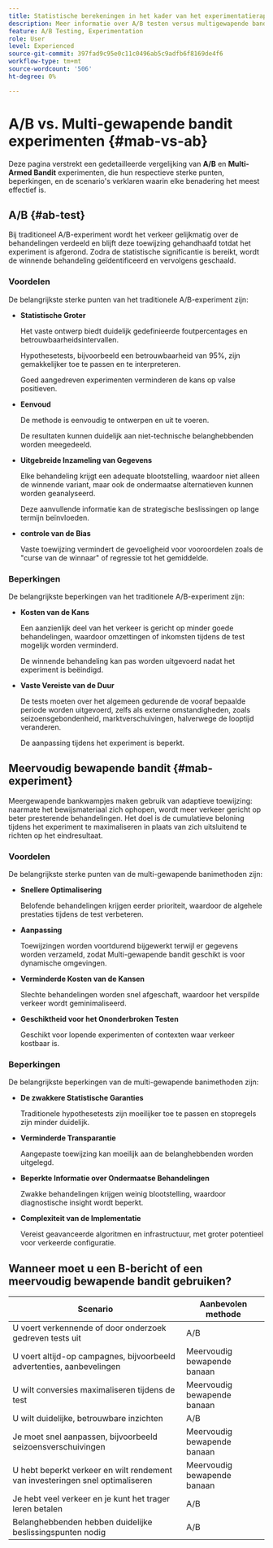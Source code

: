 ```yaml
---
title: Statistische berekeningen in het kader van het experimentatierapport
description: Meer informatie over A/B testen versus multigewapende bandit
feature: A/B Testing, Experimentation
role: User
level: Experienced
source-git-commit: 397fad9c95e0c11c0496ab5c9adfb6f8169de4f6
workflow-type: tm+mt
source-wordcount: '506'
ht-degree: 0%

---
```


# A/B vs. Multi-gewapende bandit experimenten {#mab-vs-ab}

<!--
>[!CONTEXTUALHELP]
>id="ajo_ab_test_mab"
>title="Experiment type"
>abstract="Experiment type determines how traffic is allocated between treatments during your test. Choose the method that best aligns with your goals:</br>
>
>* **A/B Experiment**: Splits traffic as you define between treatments and measures performance until results are statistically significant. Best for learning which treatment performs better in a controlled comparison.
>
>* **Multi-armed Bandit**: Shifts traffic toward higher-performing treatments as data is collected, balancing speed and optimization. Useful when you want to maximize conversions during the experiment.
>
>* **Bring your own Multi-armed Bandit**: Use your own algorithm to decide traffic allocation, giving you flexibility if you have a custom model or strategy."
-->

Deze pagina verstrekt een gedetailleerde vergelijking van **A/B** en **Multi-Armed Bandit** experimenten, die hun respectieve sterke punten, beperkingen, en de scenario&#39;s verklaren waarin elke benadering het meest effectief is.

## A/B {#ab-test}

Bij traditioneel A/B-experiment wordt het verkeer gelijkmatig over de behandelingen verdeeld en blijft deze toewijzing gehandhaafd totdat het experiment is afgerond. Zodra de statistische significantie is bereikt, wordt de winnende behandeling geïdentificeerd en vervolgens geschaald.

### Voordelen

De belangrijkste sterke punten van het traditionele A/B-experiment zijn:

* **Statistische Groter**

  Het vaste ontwerp biedt duidelijk gedefinieerde foutpercentages en betrouwbaarheidsintervallen.

  Hypothesetests, bijvoorbeeld een betrouwbaarheid van 95%, zijn gemakkelijker toe te passen en te interpreteren.

  Goed aangedreven experimenten verminderen de kans op valse positieven.

* **Eenvoud**

  De methode is eenvoudig te ontwerpen en uit te voeren.

  De resultaten kunnen duidelijk aan niet-technische belanghebbenden worden meegedeeld.

* **Uitgebreide Inzameling van Gegevens**

  Elke behandeling krijgt een adequate blootstelling, waardoor niet alleen de winnende variant, maar ook de ondermaatse alternatieven kunnen worden geanalyseerd.

  Deze aanvullende informatie kan de strategische beslissingen op lange termijn beïnvloeden.

* **controle van de Bias**

  Vaste toewijzing vermindert de gevoeligheid voor vooroordelen zoals de &quot;curse van de winnaar&quot; of regressie tot het gemiddelde.

### Beperkingen

De belangrijkste beperkingen van het traditionele A/B-experiment zijn:

* **Kosten van de Kans**

  Een aanzienlijk deel van het verkeer is gericht op minder goede behandelingen, waardoor omzettingen of inkomsten tijdens de test mogelijk worden verminderd.

  De winnende behandeling kan pas worden uitgevoerd nadat het experiment is beëindigd.

* **Vaste Vereiste van de Duur**

  De tests moeten over het algemeen gedurende de vooraf bepaalde periode worden uitgevoerd, zelfs als externe omstandigheden, zoals seizoensgebondenheid, marktverschuivingen, halverwege de looptijd veranderen.

  De aanpassing tijdens het experiment is beperkt.

## Meervoudig bewapende bandit {#mab-experiment}

Meergewapende bankwampjes maken gebruik van adaptieve toewijzing: naarmate het bewijsmateriaal zich ophopen, wordt meer verkeer gericht op beter presterende behandelingen. Het doel is de cumulatieve beloning tijdens het experiment te maximaliseren in plaats van zich uitsluitend te richten op het eindresultaat.

### Voordelen

De belangrijkste sterke punten van de multi-gewapende banimethoden zijn:

* **Snellere Optimalisering**

  Belofende behandelingen krijgen eerder prioriteit, waardoor de algehele prestaties tijdens de test verbeteren.

* **Aanpassing**

  Toewijzingen worden voortdurend bijgewerkt terwijl er gegevens worden verzameld, zodat Multi-gewapende bandit geschikt is voor dynamische omgevingen.

* **Verminderde Kosten van de Kansen**

  Slechte behandelingen worden snel afgeschaft, waardoor het verspilde verkeer wordt geminimaliseerd.

* **Geschiktheid voor het Ononderbroken Testen**

  Geschikt voor lopende experimenten of contexten waar verkeer kostbaar is.

### Beperkingen

De belangrijkste beperkingen van de multi-gewapende banimethoden zijn:

* **De zwakkere Statistische Garanties**

  Traditionele hypothesetests zijn moeilijker toe te passen en stopregels zijn minder duidelijk.

* **Verminderde Transparantie**

  Aangepaste toewijzing kan moeilijk aan de belanghebbenden worden uitgelegd.

* **Beperkte Informatie over Ondermaatse Behandelingen**

  Zwakke behandelingen krijgen weinig blootstelling, waardoor diagnostische insight wordt beperkt.

* **Complexiteit van de Implementatie**

  Vereist geavanceerde algoritmen en infrastructuur, met groter potentieel voor verkeerde configuratie.

## Wanneer moet u een B-bericht of een meervoudig bewapende bandit gebruiken?

| Scenario | Aanbevolen methode |
|-|-|
| U voert verkennende of door onderzoek gedreven tests uit | A/B |
| U voert altijd-op campagnes, bijvoorbeeld advertenties, aanbevelingen | Meervoudig bewapende banaan |
| U wilt conversies maximaliseren tijdens de test | Meervoudig bewapende banaan |
| U wilt duidelijke, betrouwbare inzichten | A/B |
| Je moet snel aanpassen, bijvoorbeeld seizoensverschuivingen | Meervoudig bewapende banaan |
| U hebt beperkt verkeer en wilt rendement van investeringen snel optimaliseren | Meervoudig bewapende banaan |
| Je hebt veel verkeer en je kunt het trager leren betalen | A/B |
| Belanghebbenden hebben duidelijke beslissingspunten nodig | A/B |

